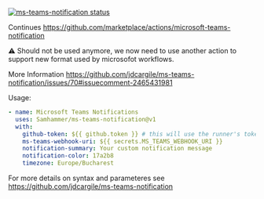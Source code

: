 <p>
  <a href="https://github.com/SamhammerAG/ms-teams-notification/actions"><img alt="ms-teams-notification status" src="https://github.com/SamhammerAG/ms-teams-notification/workflows/Build%20&%20Test/badge.svg"></a>
</p>

Continues https://github.com/marketplace/actions/microsoft-teams-notification

⚠️ Should not be used anymore, we now need to use another action to support new format used by microsofot workflows.

More Information https://github.com/jdcargile/ms-teams-notification/issues/70#issuecomment-2465431981

Usage:
```yaml
- name: Microsoft Teams Notifications
  uses: Samhammer/ms-teams-notification@v1
  with:
    github-token: ${{ github.token }} # this will use the runner's token.
    ms-teams-webhook-uri: ${{ secrets.MS_TEAMS_WEBHOOK_URI }}
    notification-summary: Your custom notification message 
    notification-color: 17a2b8
    timezone: Europe/Bucharest
```

For more details on syntax and parameteres see https://github.com/jdcargile/ms-teams-notification
